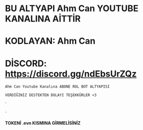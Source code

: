 # BU ALTYAPI Ahm Can YOUTUBE KANALINA AİTTİR

# KODLAYAN: Ahm Can

# DİSCORD: https://discord.gg/ndEbsUrZQz

`
Ahm Can Youtube Kanalına ABONE ROL BOT ALTYAPISI
`

`
VERDİĞİNİZ DESTEKTEN DOLAYI TEŞEKKÜRLER <3
`

`

`


**TOKENİ .evn KISMINA GİRMELİSİNİZ**